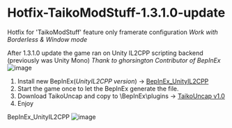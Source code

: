 # Hotfix-TaikoModStuff-1.3.1.0-update
Hotfix for 'TaikoModStuff' feature only framerate configuration *Work with Borderless &amp; Window mode*

After 1.3.1.0 update the game ran on Unity IL2CPP scripting backend (previously was Unity Mono)
*Thank to ghorsington Contributor of BepInEx*
![image](https://user-images.githubusercontent.com/47499678/155030506-40296e40-e9d0-410b-9d4f-c2853af5637e.png)

1. Install new BepInEx(*UnityIL2CPP version*) -> [BepInEx_UnityIL2CPP](https://builds.bepinex.dev/projects/bepinex_be)
2. Start the game once to let the BepInEx generate the file.
3. Download TaikoUncap and copy to \BepInEx\plugins -> [TaikoUncap v1.0](https://github.com/AspirineHD/Hotfix-TaikoModStuff-1.3.1.0-update/releases/tag/v1.0)
4. Enjoy


BepInEx_UnityIL2CPP
![image](https://user-images.githubusercontent.com/47499678/155076238-6f1db112-e48d-4a45-b454-fa3164166fe5.png)
